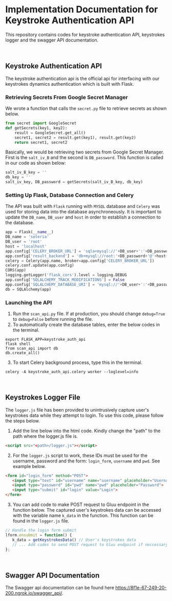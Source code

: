 # Implementation Documentation for Keystroke Authentication API
This repository contains codes for keystroke authentication API, keystrokes logger and the swagger API documentation.

<br>
<h2><strong> Keystroke Authentication API</strong></h2>
The keystroke authentication api is the official api for interfacing with our keystrokes dynamics authentication which is built with Flask.
<h3><Strong>Retrieving Secrets From Google Secret Manager</strong></h3>

We wrote a function that calls the `secret.py` file to retrieve secrets as shown below.
<!-- Secrets are retrieved from the Google Secret Manager using the secret.py file through our function below. -->

```python
from secret import GoogleSecret
def getSecrets(key1, key2):
    result = GoogleSecret.get_all()
    secret1, secret2 = result.get(key1), result.get(key2)
    return secret1, secret2
```

Basically, we would be retrieving two secrets from Google Secret Manager. First is the `salt_iv_B` and the second is `DB_password`. This function is called in our code as shown below:

```python
salt_iv_B_key = ''
db_key = ''
salt_iv_key, DB_password = getSecrets(salt_iv_B_key, db_key)
```

<h3><Strong>Setting Up Flask, Database Connection and Celery</strong></h3>

The API was built with `Flask` running with `MYSQL` database and `Celery` was used for storing data into the database asynchroneously. It is important to update the `DB_name`, `DB_user` and `host` in order to establish a connection to the database.

```python
app = Flask(__name__)
DB_name = 'soteria'
DB_user = 'root'
host = 'localhost'
app.config['CELERY_BROKER_URL'] = 'sqla+mysql://'+DB_user+':'+DB_password+'@'+host+'/'+DB_name
app.config['result_backend'] = 'db+mysql://root:'+DB_password+'@'+host+'/'+DB_name
celery = Celery(app.name, broker=app.config['CELERY_BROKER_URL'])
celery.conf.update(app.config)
CORS(app)
logging.getLogger('flask_cors').level = logging.DEBUG
app.config['SQLALCHEMY_TRACK_MODIFICATIONS'] = False
app.config['SQLALCHEMY_DATABASE_URI'] = 'mysql://'+DB_user+':'+DB_password+'@'+host+'/'+DB_name
db = SQLAlchemy(app)
```

<h3><Strong>Launching the API</strong></h3>

1. Run the `scan_api.py` file. If at production, you should change `debug=True` to `debug=False` before running the file.
2. To automatically create the database tables, enter the below codes in the terminal.
```
export FLASK_APP=keystroke_auth_api
flask shell
from scan_api import db
db.create_all()
```
3. To start Celery background process, type this in the terminal.
```
celery -A keystroke_auth_api.celery worker --loglevel=info
```

<br>
<h2><strong> Keystrokes Logger File</strong></h2>

The `logger.js` file has been provided to unintrusively capture user's keystrokes data while they attempt to login. To use this code, please follow the steps below.

1. Add the line below into the html code. Kindly change the "path" to the path where the logger.js file is.

```html
<script src="<path>/logger.js"></script>
```

2. For the `logger.js` script to work, these IDs must be used for the username, password and the form: `login_form`, `username` and `pwd`. See example below.

 ```html
<form id="login_form" method="POST">
    <input type="text" id="username" name="username" placeholder="Username">
    <input type="password" id="pwd" name="pwd" placeholder="Password">
    <input type="submit" id="login" value="Login">
</form>
 ```

 3. You can add code to make POST request to Gluu endpoint in the function below. The captured user's keystrokes data can be accessed with the variable name `k_data` in the function. This function can be found in the `logger.js` file. 

 ```javascript
 // Handle the login form submit
lform.onsubmit = function() {
    k_data = getKeystrokesData() // User's keystrokes data
    // ... Add codes to send POST request to Gluu endpoint if neccessary
};
```
<br>

<h2><strong> Swagger API Documentation</strong></h2>

The Swagger api documentation can be found here https://8f1e-67-249-20-200.ngrok.io/swagger_api/.


